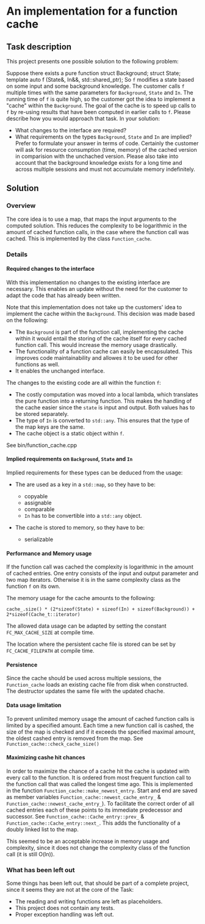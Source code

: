 # An implementation for a function cache

## Task description

This project presents one possible solution to the following problem:

Suppose there exists a pure function
    struct Background;
    struct State;
    template<typename In>
      auto f (State&, In&&, std::shared_ptr<Background const>);
So `f` modifies a state based on some input and some background
knowledge.
The customer calls `f` multiple times with the same parameters for
`Background`, `State` and `In`. The running time of `f` is quite high,
so the customer got the idea to implement a "cache" within the
`Background`. The goal of the cache is to speed up calls to `f` by
re-using results that have been computed in earlier calls to `f`.
Please describe how you would approach that task. In your solution:
- What changes to the interface are required?
- What requirements on the types `Background`, `State` and `In` are implied?
Prefer to formulate your answer in terms of code.
Certainly the customer will ask for resource consumption (time,
memory) of the cached version in comparision with the unchached
version. Please also take into account that the background knowledge
exists for a long time and across multiple sessions and must not
accumulate memory indefinitely.

## Solution

### Overview

The core idea is to use a map, that maps the input arguments to the computed solution. This reduces the complexity to be logarithmic in the amount of cached function calls, in the case where the function call was cached.
This is implemented by the class `Function_cache`.

### Details

#### Required changes to the interface

With this implementation no changes to the existing interface are necessary. This enables an update without the need for the customer to adapt the code that has already been written.

Note that this implementation does not take up the customers' idea to implement the cache within the `Background`. This decision was made based on the following:
* The `Background` is part of the function call, implementing the cache within it would entail the storing of the cache itself for every cached function call. This would increase the memory usage drastically.
* The functionality of a function cache can easily be encapsulated. This improves code maintainability and allowes it to be used for other functions as well.
* It enables the unchanged interface.

The changes to the existing code are all within the function `f`:
* The costly computation was moved into a local lambda, which translates the pure function into a returning function. This makes the handling of the cache easier since the `state` is input and output. Both values has to be stored separately.
* The type of `In` is converted to `std::any`. This ensures that the type of the map keys are the same.
* The cache object is a static object within `f`.

See bin/function_cache.cpp


#### Implied requirements on `Background`, `State` and `In`

Implied requirements for these types can be deduced from the usage:

* The are used as a key in a `std::map`, so they have to be:
  * copyable
  * assignable
  * comparable
  * `In` has to be convertible into a `std::any` object.

* The cache is stored to memory, so they have to be:
  * serializable


#### Performance and Memory usage

If the function call was cached the complexity is logarithmic in the amount of cached entries. One entry consists of the input and output parameter and two map iterators. Otherwise it is in the same complexity class as the function `f` on its own.

The memory usage for the cache amounts to the following:

`cache_.size() * (2*sizeof(State) + sizeof(In) + sizeof(Background)) + 2*sizeof(Cache_t::iterator)`

The allowed data usage can be adapted by setting the constant `FC_MAX_CACHE_SIZE` at compile time.

The location where the persistent cache file is stored can be set by `FC_CACHE_FILEPATH` at compile time.

#### Persistence

Since the cache should be used across multiple sessions, the `Function_cache` loads an existing cache file from disk when constructed. The destructor updates the same file with the updated chache.

#### Data usage limitation

To prevent unlimited memory usage the amount of cached function calls is limited by a specified amount. Each time a new function call is cashed, the size of the map is checked and if it exceeds the specified maximal amount, the oldest cashed entry is removed from the map. See `Function_cache::check_cache_size()`

#### Maximizing cashe hit chances

In order to maximize the chance of a cache hit the cache is updated with every call to the function. It is ordered from most frequent function call to the function call that was called the longest time ago. This is implemented in the function `Function_cache::make_newest_entry`. Start and end are saved as member variables `Function_cache::newest_cache_entry_` & `Function_cache::newest_cache_entry_`). To facilitate the correct order of all cached entries each of these points to its immediate predecessor and successor. See `Function_cache::Cache_entry::prev_` & `Function_cache::Cache_entry::next_`. This adds the functionality of a doubly linked list to the map.

This seemed to be an acceptable increase in memory usage and complexity, since it does not change the complexity class of the function call (it is still O(ln)).

### What has been left out

Some things has been left out, that should be part of a complete project, since it seems they are not at the core of the Task:
* The reading and writing functions are left as placeholders.
* This project does not contain any tests.
* Proper exception handling was left out.
